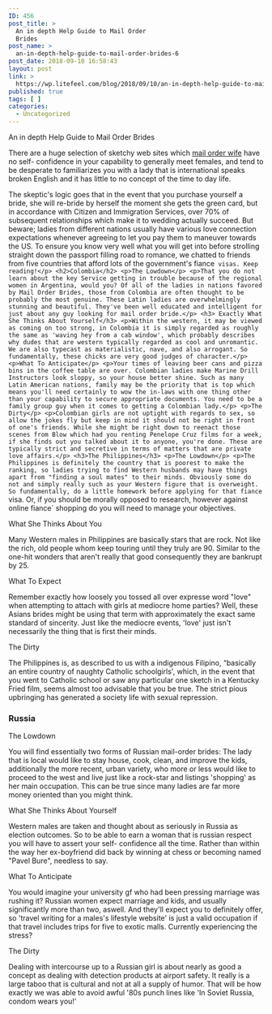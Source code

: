 ```yaml
---
ID: 456
post_title: >
  An in depth Help Guide to Mail Order
  Brides
post_name: >
  an-in-depth-help-guide-to-mail-order-brides-6
post_date: 2018-09-10 16:58:43
layout: post
link: >
  https://wp.litefeel.com/blog/2018/09/10/an-in-depth-help-guide-to-mail-order-brides-6/
published: true
tags: [ ]
categories:
  - Uncategorized
---
```

An in depth Help Guide to Mail Order Brides <p>There are a huge selection of sketchy web sites which <a href="https://mail-order-bride.org/">mail order wife</a> have no self- confidence in your capability to generally meet females, and tend to be desperate to familiarizes you with a lady that is international speaks broken English and it has little to no concept of the time to day life.</p> <p>The skeptic's logic goes that in the event that you purchase yourself a bride, she will re-bride by herself the moment she gets the green card, but in accordance with Citizen and Immigration Services, over 70% of subsequent relationships which make it to wedding actually succeed.<!--more--> But beware; ladies from different nations usually have various love connection expectations whenever agreeing to let you pay them to maneuver towards the US. To ensure you know very well what you will get into before strolling straight down the passport filling road to romance, we chatted to friends from five countries that afford lots of the government's fiance` visas. Keep reading!</p> <h2>Colombia</h2> <p>The Lowdown</p> <p>That you do not learn about the key Service getting in trouble because of the regional women in Argentina, would you? Of all of the ladies in nations favored by Mail Order Brides, those from Colombia are often thought to be probably the most genuine. These Latin ladies are overwhelmingly stunning and beautiful. They've been well educated and intelligent for just about any guy looking for mail order bride.</p> <h3> Exactly What She Thinks About Yourself</h3> <p>Within the western, it may be viewed as coming on too strong, in Colombia it is simply regarded as roughly the same as 'waving hey from a cab window', which probably describes why dudes that are western typically regarded as cool and unromantic. We are also typecast as materialistic, nave, and also arrogant. So fundamentally, these chicks are very good judges of character.</p> <p>What To Anticipate</p> <p>Your times of leaving beer cans and pizza bins in the coffee table are over. Colombian ladies make Marine Drill Instructors look sloppy, so your house better shine. Such as many Latin American nations, family may be the priority that is top which means you'll need certainly to wow the in-laws with one thing other than your capability to secure appropriate documents. You need to be a family group guy when it comes to getting a Colombian lady.</p> <p>The Dirty</p> <p>Colombian girls are not uptight with regards to sex, so allow the jokes fly but keep in mind it should not be right in front of one's friends. While she might be right down to reenact those scenes from Blow which had you renting Penelope Cruz films for a week, if she finds out you talked about it to anyone, you're done. These are typically strict and secretive in terms of matters that are private love affairs.</p> <h3>The Philippines</h3> <p>The Lowdown</p> <p>The Philippines is definitely the country that is poorest to make the ranking, so ladies trying to find Western husbands may have things apart from "finding a soul mates" to their minds. Obviously some do not and simply really such as your Western figure that is overweight. So fundamentally, do a little homework before applying for that fiance` visa. Or, if you should be morally opposed to research, however against online fiance` shopping do you will need to manage your objectives.</p> <p> What She Thinks About You</p> <p>Many Western males in Philippines are basically stars that are rock. Not like the rich, old people whom keep touring until they truly are 90. Similar to the one-hit wonders that aren't really that good consequently they are bankrupt by 25.</p> <p>What To Expect</p> <p>Remember exactly how loosely you tossed all over expresse word "love" when attempting to attach with girls at mediocre home parties? Well, these Asians brides might be using that term with approximately the exact same standard of sincerity. Just like the mediocre events, 'love' just isn't necessarily the thing that is first their minds.</p> <p>The Dirty</p> <p>The Philippines is, as described to us with a indigenous Filipino, &ldquo;basically an entire country of naughty Catholic schoolgirls', which, in the event that you went to Catholic school or saw any particular one sketch in a Kentucky Fried film, seems almost too advisable that you be true. The strict pious upbringing has generated a society life with sexual repression.</p> <h3>Russia</h3> <p>The Lowdown</p> <p>You will find essentially two forms of Russian mail-order brides: The lady that is local would like to stay house, cook, clean, and improve the kids, additionally the more recent, urban variety, who more or less would like to proceed to the west and live just like a rock-star and listings 'shopping' as her main occupation. This can be true since many ladies are far more money oriented than you might think.</p> <p> What She Thinks About Yourself</p> <p>Western males are taken and thought about as seriously in Russia as election outcomes. So to be able to earn a woman that is russian respect you will have to assert your self- confidence all the time. Rather than within the way her ex-boyfriend did back by winning at chess or becoming named "Pavel Bure", needless to say.</p> <p>What To Anticipate</p> <p>You would imagine your university gf who had been pressing marriage was rushing it? Russian women expect marriage and kids, and usually significantly more than two, aswell. And they'll expect you to definitely offer, so 'travel writing for a males's lifestyle website' is just a valid occupation if that travel includes trips for five to exotic malls. Currently experiencing the stress?</p> <p>The Dirty</p> <p>Dealing with intercourse up to a Russian girl is about nearly as good a concept as dealing with detection products at airport safety. It really is a large taboo that is cultural and not at all a supply of humor. That will be how exactly we was able to avoid awful '80s punch lines like 'In Soviet Russia, condom wears you!'</p>